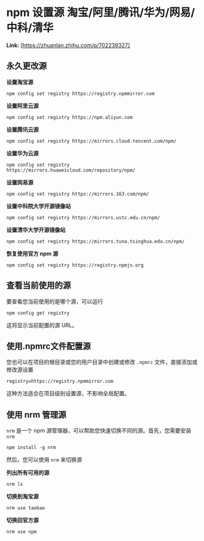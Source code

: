 # npm 设置源 淘宝/阿里/腾讯/华为/网易/中科/清华



 **Link:** [https://zhuanlan.zhihu.com/p/702239327]

## 永久更改源  

**设置淘宝源**

```
npm config set registry https://registry.npmmirror.com
```

**设置阿里云源**

```
npm config set registry https://npm.aliyun.com
```

**设置腾讯云源**

```
npm config set registry https://mirrors.cloud.tencent.com/npm/
```

**设置华为云源**

```
npm config set registry https://mirrors.huaweicloud.com/repository/npm/
```

**设置网易源**

```
npm config set registry https://mirrors.163.com/npm/
```

**设置中科院大学开源镜像站**

```
npm config set registry https://mirrors.ustc.edu.cn/npm/
```

**设置清华大学开源镜像站**

```
npm config set registry https://mirrors.tuna.tsinghua.edu.cn/npm/
```

**恢复使用官方 npm 源**

```
npm config set registry https://registry.npmjs.org
```
## 查看当前使用的源  

要查看您当前使用的是哪个源，可以运行

```
npm config get registry
```

这将显示当前配置的源 URL。

## 使用.npmrc文件配置源  

您也可以在项目的根目录或您的用户目录中创建或修改 `.npmrc` 文件，直接添加或修改源设置

```
registry=https://registry.npmmirror.com
```

这种方法适合在项目级别设置源，不影响全局配置。

## 使用 nrm 管理源  

`nrm` 是一个 npm 源管理器，可以帮助您快速切换不同的源。首先，您需要安装 `nrm`

```
npm install -g nrm
```

然后，您可以使用 `nrm` 来切换源

**列出所有可用的源**

```
nrm ls
```

**切换到淘宝源**

```
nrm use taobao
```

**切换回官方源**

```
nrm use npm
```
